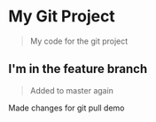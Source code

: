 # My Git Project

> My code for the git project

## I'm in the feature branch

> Added to master again

Made changes for git pull demo

